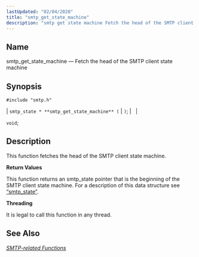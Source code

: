 ```yaml
---
lastUpdated: "02/04/2020"
title: "smtp_get_state_machine"
description: "smtp get state machine Fetch the head of the SMTP client state machine smtp state smtp get state machine void This function fetches the head of the SMTP client state machine This function returns an smtp state pointer that is the beginning of the SMTP client state machine For a..."
---
```


<a name="apis.smtp_get_state_machine"></a> 
## Name

smtp_get_state_machine — Fetch the head of the SMTP client state machine

## Synopsis

`#include "smtp.h"`

| `smtp_state * **smtp_get_state_machine** (` | `)`; |   |

`void`;<a name="idp62040480"></a> 
## Description

This function fetches the head of the SMTP client state machine.

**<a name="idp62041728"></a> Return Values**

This function returns an smtp_state pointer that is the beginning of the SMTP client state machine. For a description of this data structure see [“smtp_state”](/momentum/3/3-api/structs-smtp-state).

**<a name="idp62043328"></a> Threading**

It is legal to call this function in any thread.

<a name="idp62044880"></a> 
## See Also

[*SMTP-related Functions*](/momentum/3/3-api/smtp)